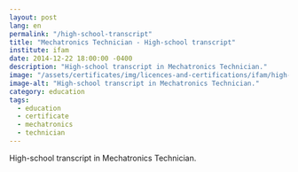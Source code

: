 ```yaml
---
layout: post
lang: en
permalink: "/high-school-transcript"
title: "Mechatronics Technician - High-school transcript"
institute: ifam
date: 2014-12-22 18:00:00 -0400
description: "High-school transcript in Mechatronics Technician."
image: "/assets/certificates/img/licences-and-certifications/ifam/high-school-transcript/front-pt.jpg"
image-alt: "High-school transcript in Mechatronics Technician."
category: education
tags:
  - education
  - certificate
  - mechatronics
  - technician
---
```


High-school transcript in Mechatronics Technician.
